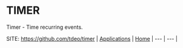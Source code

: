 # TIMER

 Timer - Time recurring events.

 SITE: https://github.com/tdeo/timer
 | [Applications](https://portable-linux-apps.github.io/apps.html) | [Home](https://portable-linux-apps.github.io)
 | --- | --- |
